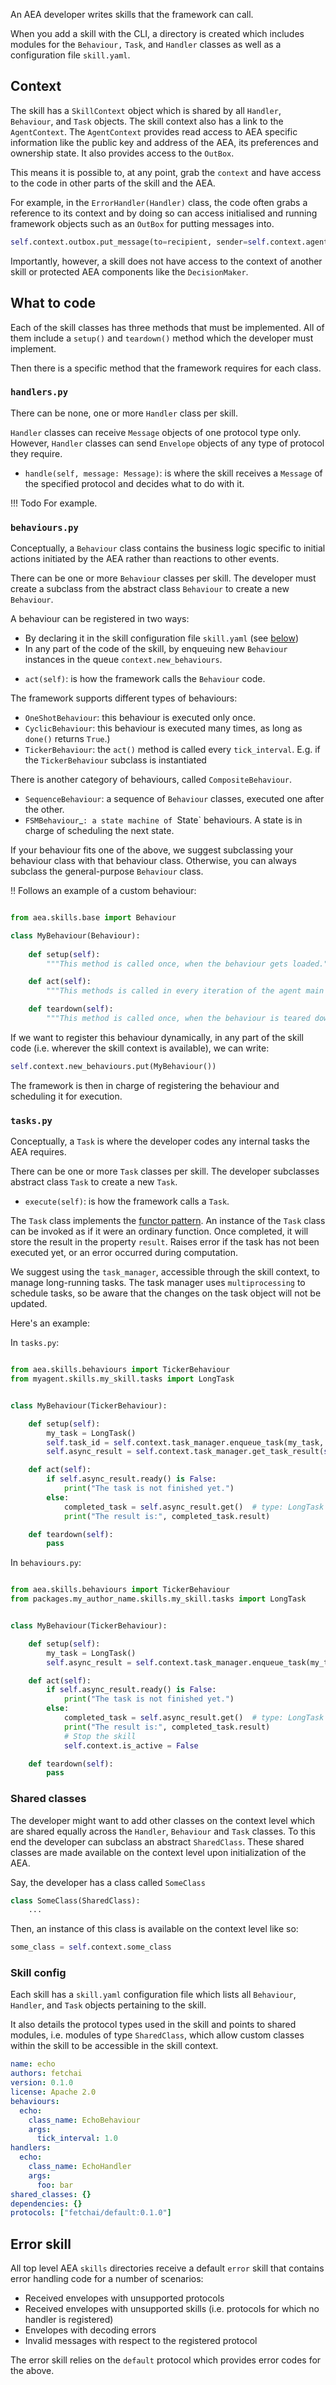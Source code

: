 An AEA developer writes skills that the framework can call.

When you add a skill with the CLI, a directory is created which includes modules for the `Behaviour,` `Task`, and `Handler` classes as well as a configuration file `skill.yaml`.


## Context

The skill has a `SkillContext` object which is shared by all `Handler`, `Behaviour`, and `Task` objects. The skill context also has a link to the `AgentContext`. The `AgentContext` provides read access to AEA specific information like the public key and address of the AEA, its preferences and ownership state. It also provides access to the `OutBox`.

This means it is possible to, at any point, grab the `context` and have access to the code in other parts of the skill and the AEA.

For example, in the `ErrorHandler(Handler)` class, the code often grabs a reference to its context and by doing so can access initialised and running framework objects such as an `OutBox` for putting messages into.

``` python
self.context.outbox.put_message(to=recipient, sender=self.context.agent_address, protocol_id=DefaultMessage.protocol_id, message=DefaultSerializer().encode(reply))
``` 

Importantly, however, a skill does not have access to the context of another skill or protected AEA components like the `DecisionMaker`.


## What to code

Each of the skill classes has three methods that must be implemented. All of them include a `setup()` and `teardown()` method which the developer must implement. 

Then there is a specific method that the framework requires for each class.

### `handlers.py`

There can be none, one or more `Handler` class per skill.

`Handler` classes can receive `Message` objects of one protocol type only. However, `Handler` classes can send `Envelope` objects of any type of protocol they require.

* `handle(self, message: Message)`: is where the skill receives a `Message` of the specified protocol and decides what to do with it.


!!!	Todo
	For example.


### `behaviours.py`

Conceptually, a `Behaviour`  class contains the business logic specific to initial actions initiated by the AEA rather than reactions to other events.

There can be one or more `Behaviour` classes per skill. The developer must create a subclass from the abstract class `Behaviour` to create a new `Behaviour`.

A behaviour can be registered in two ways:

- By declaring it in the skill configuration file `skill.yaml` (see [below](#skill-config))
- In any part of the code of the skill, by enqueuing new `Behaviour` instances in the queue `context.new_behaviours`.


* `act(self)`: is how the framework calls the `Behaviour` code.

The framework supports different types of behaviours:
- `OneShotBehaviour`: this behaviour is executed only once.
- `CyclicBehaviour`: this behaviour is executed many times, 
  as long as `done()` returns `True`.)
- `TickerBehaviour`: the `act()` method is called every `tick_interval`.
 E.g. if the `TickerBehaviour` subclass is instantiated
 
There is another category of behaviours, called `CompositeBehaviour`. 
- `SequenceBehaviour`: a sequence of `Behaviour` classes, executed 
  one after the other.
- `FSMBehaviour`_`: a state machine of `State` behaviours. 
    A state is in charge of scheduling the next state.


If your behaviour fits one of the above, we suggest subclassing your
behaviour class with that behaviour class. Otherwise, you
can always subclass the general-purpose `Behaviour` class.

!!
Follows an example of a custom behaviour:

```python

from aea.skills.base import Behaviour

class MyBehaviour(Behaviour):
            
    def setup(self):
        """This method is called once, when the behaviour gets loaded."""

    def act(self): 
        """This methods is called in every iteration of the agent main loop."""

    def teardown(self): 
        """This method is called once, when the behaviour is teared down."""

```

If we want to register this behaviour dynamically, in any part of the skill code
(i.e. wherever the skill context is available), we can write:

```python
self.context.new_behaviours.put(MyBehaviour())
```

The framework is then in charge of registering the behaviour and scheduling it 
for execution.

### `tasks.py`

Conceptually, a `Task` is where the developer codes any internal tasks the AEA requires.

There can be one or more `Task` classes per skill. The developer subclasses abstract class `Task` to create a new `Task`.

* `execute(self)`: is how the framework calls a `Task`. 

The `Task` class implements the [functor pattern](https://en.wikipedia.org/wiki/Function_object).
An instance of the `Task` class can be invoked as if it 
were an ordinary function. Once completed, it will store the
result in the property `result`. Raises error if the task has not been executed yet,
or an error occurred during computation.

We suggest using the `task_manager`, accessible through the skill context,
to manage long-running tasks. The task manager uses `multiprocessing` to 
schedule tasks, so be aware that the changes on the task object will 
not be updated.

Here's an example:

In `tasks.py`:
```python

from aea.skills.behaviours import TickerBehaviour
from myagent.skills.my_skill.tasks import LongTask


class MyBehaviour(TickerBehaviour):

    def setup(self):
        my_task = LongTask()
        self.task_id = self.context.task_manager.enqueue_task(my_task, args=(10000, ))
        self.async_result = self.context.task_manager.get_task_result(self.task_id)

    def act(self):
        if self.async_result.ready() is False:
            print("The task is not finished yet.")
        else:
            completed_task = self.async_result.get()  # type: LongTask
            print("The result is:", completed_task.result)

    def teardown(self):
        pass


```

In `behaviours.py`:
```python

from aea.skills.behaviours import TickerBehaviour
from packages.my_author_name.skills.my_skill.tasks import LongTask


class MyBehaviour(TickerBehaviour):

    def setup(self):
        my_task = LongTask()
        self.async_result = self.context.task_manager.enqueue_task(my_task, args=(10000, ))

    def act(self):
        if self.async_result.ready() is False:
            print("The task is not finished yet.")
        else:
            completed_task = self.async_result.get()  # type: LongTask
            print("The result is:", completed_task.result)
            # Stop the skill
            self.context.is_active = False

    def teardown(self):
        pass


```

### Shared classes

The developer might want to add other classes on the context level which are shared equally across the `Handler`, `Behaviour` and `Task` classes. To this end the developer can subclass an abstract `SharedClass`. These shared classes are made available on the context level upon initialization of the AEA.

Say, the developer has a class called `SomeClass`
``` python
class SomeClass(SharedClass):
    ...
```

Then, an instance of this class is available on the context level like so:
``` python
some_class = self.context.some_class
``` 

### Skill config

Each skill has a `skill.yaml` configuration file which lists all `Behaviour`, `Handler`, and `Task` objects pertaining to the skill.

It also details the protocol types used in the skill and points to shared modules, i.e. modules of type `SharedClass`, which allow custom classes within the skill to be accessible in the skill context.

``` yaml
name: echo
authors: fetchai
version: 0.1.0
license: Apache 2.0
behaviours:
  echo:
    class_name: EchoBehaviour
    args:
      tick_interval: 1.0
handlers:
  echo:
    class_name: EchoHandler
    args:
      foo: bar
shared_classes: {}
dependencies: {}
protocols: ["fetchai/default:0.1.0"]
```


## Error skill

All top level AEA `skills` directories receive a default `error` skill that contains error handling code for a number of scenarios:

* Received envelopes with unsupported protocols 
* Received envelopes with unsupported skills (i.e. protocols for which no handler is registered)
* Envelopes with decoding errors
* Invalid messages with respect to the registered protocol

The error skill relies on the `default` protocol which provides error codes for the above.


<br />